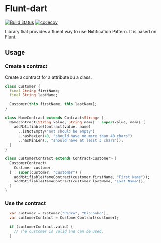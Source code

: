 
# Flunt-dart

[![Build Status](https://travis-ci.org/PedroBissonho/flunt-dart.svg?branch=master)](https://travis-ci.org/PedroBissonho/flunt-dart)
[![codecov](https://codecov.io/gh/PedroBissonho/flunt-dart/branch/master/graph/badge.svg)](https://codecov.io/gh/PedroBissonho/flunt-dart)

Library that provides a fluent way to use Notification Pattern. It is based on [Flunt](https://github.com/andrebaltieri/flunt).

## Usage

### Create a contract

Create a contract for a attribute ou a class.

``` dart
class Customer {
  final String firstName;
  final String lastName;

  Customer(this.firstName, this.lastName);
}

class NameContract extends Contract<String> {
  NameContract(String value, String name) : super(value, name) {
    addNotifiable(Contract(value, name)
      ..isNotEmpty("not should be empty")
      ..hasMaxLen(40, "should have no more than 40 chars")
      ..hasMinLen(3, "should have at least 3 chars"));
  }
}

class CustomerContract extends Contract<Customer> {
  CustomerContract(
    Customer customer,
  ) : super(customer, "Customer") {
    addNotifiable(NameContract(customer.firstName, "First Name"));
    addNotifiable(NameContract(customer.lastName, "Last Name"));
  }
}

```
### Use the contract
  
``` dart
  var customer = Customer("Pedro", "Bissonho");
  var customerContract = CustomerContract(customer);

  if (customerContract.valid) {
    // The customer is valid and can be used.
  }
```
